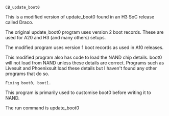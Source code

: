 	CB_update_boot0

This is a modified version of update_boot0 found in an H3 SoC release called Draco.

The original update_boot0 program uses version 2 boot records.  These are used for A20
and H3 (and many others) setups.

The modified program uses version 1 boot records as used in A10 releases.

This modified program also has code to load the NAND chip details.  boot0 will not load
from NAND unless these details are correct.  Programs such as Livesuit and Phoenixsuit
load these details but I haven't found any other programs that do so.


	Fixing boot0, boot1.

This program is primarily used to customise boot0 before writing it to NAND.

The run command is update_boot0 <boot0 file ID> <script file ID> NAND [NAND chip ID].

e.g. update_boot0  boot0.bin  script.bin  NAND  ADD794DA

The script file is parsed for DRAM and NAND details.

If the optional NAND ID (e.g. ADD794DA) is included then update_boot0 will update the chip ID
and details included in the boot0 file.

